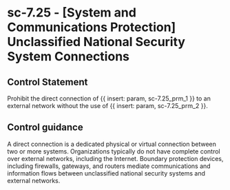 # sc-7.25 - \[System and Communications Protection\] Unclassified National Security System Connections

## Control Statement

Prohibit the direct connection of {{ insert: param, sc-7.25_prm_1 }} to an external network without the use of {{ insert: param, sc-7.25_prm_2 }}.

## Control guidance

A direct connection is a dedicated physical or virtual connection between two or more systems. Organizations typically do not have complete control over external networks, including the Internet. Boundary protection devices, including firewalls, gateways, and routers mediate communications and information flows between unclassified national security systems and external networks.
